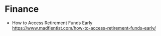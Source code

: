 # Finance
* How to Access Retirement Funds Early
https://www.madfientist.com/how-to-access-retirement-funds-early/

